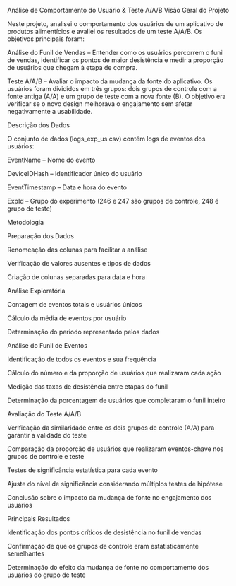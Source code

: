 Análise de Comportamento do Usuário & Teste A/A/B
Visão Geral do Projeto

Neste projeto, analisei o comportamento dos usuários de um aplicativo de produtos alimentícios e avaliei os resultados de um teste A/A/B. Os objetivos principais foram:

Análise do Funil de Vendas – Entender como os usuários percorrem o funil de vendas, identificar os pontos de maior desistência e medir a proporção de usuários que chegam à etapa de compra.

Teste A/A/B – Avaliar o impacto da mudança da fonte do aplicativo. Os usuários foram divididos em três grupos: dois grupos de controle com a fonte antiga (A/A) e um grupo de teste com a nova fonte (B). O objetivo era verificar se o novo design melhorava o engajamento sem afetar negativamente a usabilidade.

Descrição dos Dados

O conjunto de dados (logs_exp_us.csv) contém logs de eventos dos usuários:

EventName – Nome do evento

DeviceIDHash – Identificador único do usuário

EventTimestamp – Data e hora do evento

ExpId – Grupo do experimento (246 e 247 são grupos de controle, 248 é grupo de teste)

Metodologia

Preparação dos Dados

Renomeação das colunas para facilitar a análise

Verificação de valores ausentes e tipos de dados

Criação de colunas separadas para data e hora

Análise Exploratória

Contagem de eventos totais e usuários únicos

Cálculo da média de eventos por usuário

Determinação do período representado pelos dados

Análise do Funil de Eventos

Identificação de todos os eventos e sua frequência

Cálculo do número e da proporção de usuários que realizaram cada ação

Medição das taxas de desistência entre etapas do funil

Determinação da porcentagem de usuários que completaram o funil inteiro

Avaliação do Teste A/A/B

Verificação da similaridade entre os dois grupos de controle (A/A) para garantir a validade do teste

Comparação da proporção de usuários que realizaram eventos-chave nos grupos de controle e teste

Testes de significância estatística para cada evento

Ajuste do nível de significância considerando múltiplos testes de hipótese

Conclusão sobre o impacto da mudança de fonte no engajamento dos usuários

Principais Resultados

Identificação dos pontos críticos de desistência no funil de vendas

Confirmação de que os grupos de controle eram estatisticamente semelhantes

Determinação do efeito da mudança de fonte no comportamento dos usuários do grupo de teste
